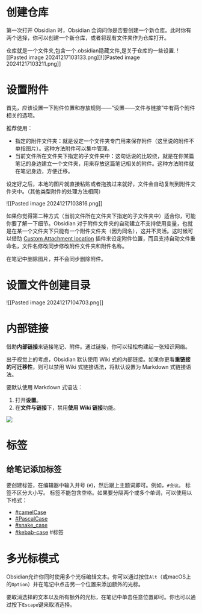 # 创建仓库

第一次打开 Obsidian 时，Obsidian 会询问你是否要创建一个新仓库。此时你有两个选择，你可以创建一个新仓库，或者将现有文件夹作为仓库打开。

仓库就是一个文件夹,包含一个.obsidian隐藏文件,是关于仓库的一些设置.
![[Pasted image 20241217103133.png]]![[Pasted image 20241217103211.png]]

# 设置附件

首先，应该设置一下附件位置和存放规则——“设置——文件与链接”中有两个附件相关的选项。

推荐使用：

- 指定的附件文件夹：就是设定一个文件夹专门用来保存附件（这里说的附件不单指图片）。这种方法附件可以集中管理。
- 当前文件所在文件夹下指定的子文件夹中：这句话说的比较绕，就是在你某篇笔记的身边建立一个文件夹，用来存放这篇笔记相关的附件。这种方法附件就在笔记身边，方便迁移。

设定好之后，本地的图片就直接粘贴或者拖拽过来就好，文件会自动复制到附件文件夹中。（其他类型附件的处理方法相同）

![[Pasted image 20241217103816.png]]

如果你觉得第二种方式（当前文件所在文件夹下指定的子文件夹中）适合你，可能你要了解一下细节。Obsidian 对于附件文件夹的自动建立不支持使用变量，也就是在某一个文件夹下只能有一个附件文件夹（因为同名），这并不灵活。这时候可以借助 [Custom Attachment location](https://github.com/RainCat1998/obsidian-custom-attachment-location) 插件来设定附件位置，而且支持自动文件重命名，文件名修改同步修改附件文件夹和附件名称。

在笔记中删除图片，并不会同步删除附件。

# 设置文件创建目录


![[Pasted image 20241217104703.png]]

# 内部链接

借助**内部链接**来链接笔记、附件。通过链接，你可以轻松构建起一张知识网络。

出于视觉上的考虑，Obsidian 默认使用 Wiki 式的内部链接。如果你更看**重链接的可迁移性**，则可以禁用 Wiki 式链接语法，将默认设置为 Markdown 式链接语法。

要默认使用 Markdown 式语法：
1. 打开**设置**。
2. 在**文件与链接**下，禁用**使用 Wiki 链接**功能。

![](Pasted%20image%2020241217110251.png)


# 标签

## 给笔记添加标签
要创建标签，在编辑器中输入井号 (`#`)，然后跟上主题词即可。例如，`#会议`。
标签不区分大小写。
标签不能包含空格。如果要分隔两个或多个单词，可以使用以下格式：
- [#camelCase](https://publish.obsidian.md/#camelCase)
- [#PascalCase](https://publish.obsidian.md/#PascalCase)
- [#snake_case](https://publish.obsidian.md/#snake_case)
- [#kebab-case](https://publish.obsidian.md/#kebab-case)
#标签


# 多光标模式

Obsidian允许你同时使用多个光标编辑文本。你可以通过按住`Alt`（或macOS上的`Option`）并在笔记中点击另一个位置来添加额外的光标。

要取消选择的文本以及所有额外的光标，在笔记中单击任意位置即可。你也可以通过按下`Escape`键来取消选择。

